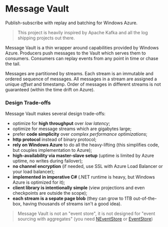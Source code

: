 Message Vault
=============

Publish-subscribe with replay and batching for Windows Azure.


> This project is heavily inspired by Apache Kafka and all the log shipping projects out there. 

Message Vault is a thin wrapper around capabilities provided by Windows Azure. Producers push messages to the Vault which serves them to consumers. Consumers can replay events from any point in time or chase the tail.

Messages are partitioned by streams. Each stream is an immutable and ordered sequence of messages. All messages in a stream are assigned a unique _offset_ and timestamp. Order of messages in different streams is not guaranteed (within the time drift on Azure).

### Design Trade-offs

Message Vault makes several design trade-offs:

* optimize for **high throughput** over _low latency_;
* optimize for message streams which are gigabytes large;
* prefer **code simplicity** over _complex performance optimizations_;
* **http protocol** instead of binary protocol;
* **rely on Windows Azure** to do all the heavy-lifting (this simplifies code, but couples implementation to Azure);
* **high-availability via master-slave setup** (uptime is limited by Azure uptime, no writes during failover);
* **no channel encryption** (if needed, use SSL with Azure Load Balancer or your load balancer);
* **implemented in imperative C#** (.NET runtime is heavy, but Windows Azure is optimized for it);
* **client library is intentionally simple** (view projections and even checkpoints are outside the scope);
* **each stream is a sepate page blob** (they can grow to 1TB out-of-the-box, having thousands of streams isn't a good idea).

> Message Vault is not an "event store", it is not designed for "event sourcing with aggregates" (you need [NEventStore](http://neventstore.org/) or [EventStore](http://geteventstore.com/))
